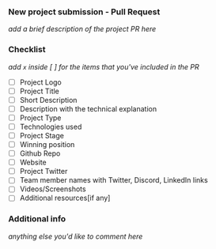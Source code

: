 ### New project submission - Pull Request 

_add a brief description of the project PR here_

### Checklist

_add `x` inside [ ] for the items that you've included in the PR_

- [ ] Project Logo
- [ ] Project Title
- [ ] Short Description
- [ ] Description with the technical explanation
- [ ] Project Type
- [ ] Technologies used
- [ ] Project Stage
- [ ] Winning position
- [ ] Github Repo
- [ ] Website
- [ ] Project Twitter
- [ ] Team member names with Twitter, Discord, LinkedIn links
- [ ] Videos/Screenshots
- [ ] Additional resources[if any]  

### Additional info
_anything else you'd like to comment here_
